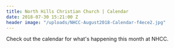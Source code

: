 ```yaml
---
title: North Hills Christian Church | Calendar
date: 2018-07-30 15:21:00 Z
header image: "/uploads/NHCC-August2018-Calendar-f4ece2.jpg"
---
```


Check out the calendar for what's happening this month at NHCC.